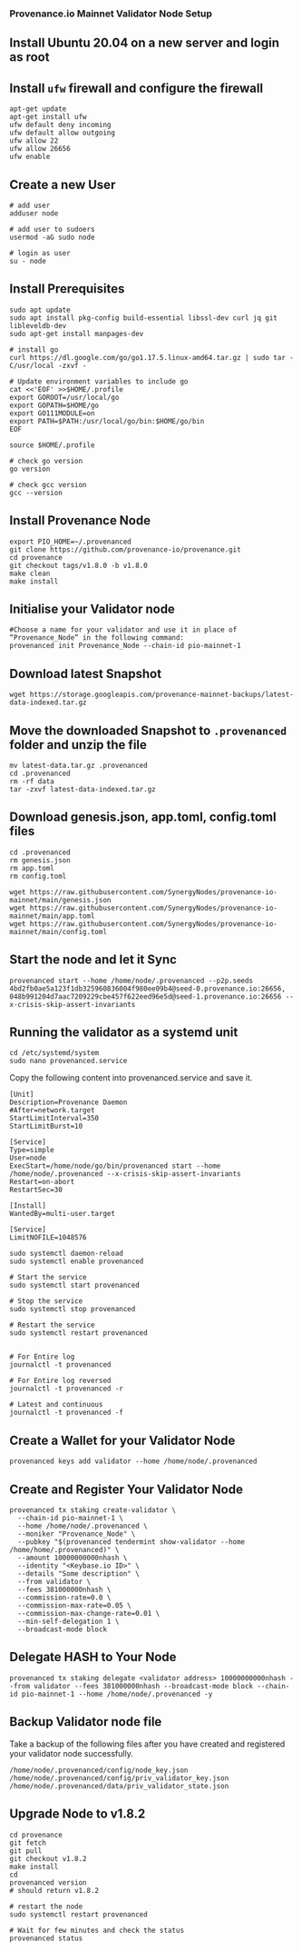 ### Provenance.io Mainnet Validator Node Setup

## Install Ubuntu 20.04 on a new server and login as root

## Install ``ufw`` firewall and configure the firewall

```
apt-get update
apt-get install ufw
ufw default deny incoming
ufw default allow outgoing
ufw allow 22
ufw allow 26656
ufw enable
```

## Create a new User

```
# add user
adduser node

# add user to sudoers
usermod -aG sudo node

# login as user
su - node
```

## Install Prerequisites

```
sudo apt update
sudo apt install pkg-config build-essential libssl-dev curl jq git libleveldb-dev
sudo apt-get install manpages-dev

# install go
curl https://dl.google.com/go/go1.17.5.linux-amd64.tar.gz | sudo tar -C/usr/local -zxvf -

# Update environment variables to include go
cat <<'EOF' >>$HOME/.profile
export GOROOT=/usr/local/go
export GOPATH=$HOME/go
export GO111MODULE=on
export PATH=$PATH:/usr/local/go/bin:$HOME/go/bin
EOF

source $HOME/.profile

# check go version
go version

# check gcc version
gcc --version
```

## Install Provenance Node

```
export PIO_HOME=~/.provenanced
git clone https://github.com/provenance-io/provenance.git
cd provenance
git checkout tags/v1.8.0 -b v1.8.0
make clean
make install
```

## Initialise your Validator node
```
#Choose a name for your validator and use it in place of “Provenance_Node” in the following command:
provenanced init Provenance_Node --chain-id pio-mainnet-1
```
## Download latest Snapshot
```
wget https://storage.googleapis.com/provenance-mainnet-backups/latest-data-indexed.tar.gz
```
## Move the downloaded Snapshot to ``.provenanced`` folder and unzip the file
```
mv latest-data.tar.gz .provenanced
cd .provenanced
rm -rf data
tar -zxvf latest-data-indexed.tar.gz
```

## Download genesis.json, app.toml, config.toml files
```
cd .provenanced
rm genesis.json
rm app.toml
rm config.toml

wget https://raw.githubusercontent.com/SynergyNodes/provenance-io-mainnet/main/genesis.json
wget https://raw.githubusercontent.com/SynergyNodes/provenance-io-mainnet/main/app.toml
wget https://raw.githubusercontent.com/SynergyNodes/provenance-io-mainnet/main/config.toml
```
## Start the node and let it Sync
```
provenanced start --home /home/node/.provenanced --p2p.seeds 4bd2fb0ae5a123f1db325960836004f980ee09b4@seed-0.provenance.io:26656, 048b991204d7aac7209229cbe457f622eed96e5d@seed-1.provenance.io:26656 --x-crisis-skip-assert-invariants
```

## Running the validator as a systemd unit
```
cd /etc/systemd/system
sudo nano provenanced.service
```
Copy the following content into provenanced.service and save it.
```
[Unit]
Description=Provenance Daemon
#After=network.target
StartLimitInterval=350
StartLimitBurst=10

[Service]
Type=simple
User=node
ExecStart=/home/node/go/bin/provenanced start --home /home/node/.provenanced --x-crisis-skip-assert-invariants
Restart=on-abort
RestartSec=30

[Install]
WantedBy=multi-user.target

[Service]
LimitNOFILE=1048576
```

```
sudo systemctl daemon-reload
sudo systemctl enable provenanced

# Start the service
sudo systemctl start provenanced

# Stop the service
sudo systemctl stop provenanced

# Restart the service
sudo systemctl restart provenanced


# For Entire log
journalctl -t provenanced

# For Entire log reversed
journalctl -t provenanced -r

# Latest and continuous
journalctl -t provenanced -f
```

## Create a Wallet for your Validator Node
```
provenanced keys add validator --home /home/node/.provenanced
```

## Create and Register Your Validator Node
```
provenanced tx staking create-validator \
  --chain-id pio-mainnet-1 \
  --home /home/node/.provenanced \
  --moniker "Provenance_Node" \
  --pubkey "$(provenanced tendermint show-validator --home /home/home/.provenanced)" \
  --amount 10000000000nhash \
  --identity "<Keybase.io ID>" \
  --details "Some description" \
  --from validator \
  --fees 381000000nhash \
  --commission-rate=0.0 \
  --commission-max-rate=0.05 \
  --commission-max-change-rate=0.01 \
  --min-self-delegation 1 \
  --broadcast-mode block
```

## Delegate HASH to Your Node
```
provenanced tx staking delegate <validator address> 10000000000nhash --from validator --fees 381000000nhash --broadcast-mode block --chain-id pio-mainnet-1 --home /home/node/.provenanced -y
```
## Backup Validator node file

Take a backup of the following files after you have created and registered your validator node successfully.

```
/home/node/.provenanced/config/node_key.json
/home/node/.provenanced/config/priv_validator_key.json
/home/node/.provenanced/data/priv_validator_state.json
```
## Upgrade Node to v1.8.2

```
cd provenance
git fetch
git pull
git checkout v1.8.2
make install
cd
provenanced version
# should return v1.8.2

# restart the node
sudo systemctl restart provenanced

# Wait for few minutes and check the status
provenanced status
```




